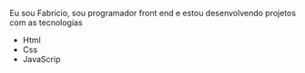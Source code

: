 Eu sou Fabricio, sou programador front end e estou desenvolvendo projetos com as tecnologias
- Html
- Css
- JavaScrip

